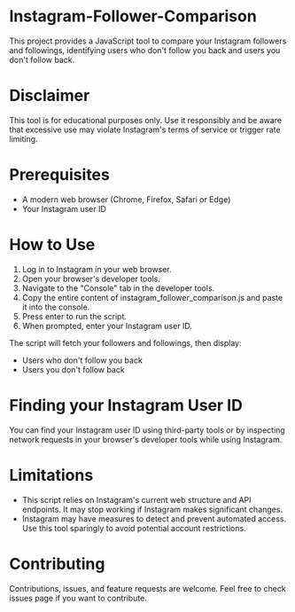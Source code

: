 # Instagram-Follower-Comparison

This project provides a JavaScript tool to compare your Instagram followers and followings, identifying users who don't follow you back and users you don't follow back.

# Disclaimer

This tool is for educational purposes only. Use it responsibly and be aware that excessive use may violate Instagram's terms of service or trigger rate limiting.

# Prerequisites

- A modern web browser (Chrome, Firefox, Safari or Edge)
- Your Instagram user ID

# How to Use

1. Log in to Instagram in your web browser.
2. Open your browser's developer tools.
3. Navigate to the "Console" tab in the developer tools.
4. Copy the entire content of instagram_follower_comparison.js and paste it into the console.
5. Press enter to run the script.
6. When prompted, enter your Instagram user ID.

The script will fetch your followers and followings, then display:

- Users who don't follow you back
- Users you don't follow back

# Finding your Instagram User ID 

You can find your Instagram user ID using third-party tools or by inspecting network requests in your browser's developer tools while using Instagram.

# Limitations 

- This script relies on Instagram's current web structure and API endpoints. It may stop working if Instagram makes significant changes.
- Instagram may have measures to detect and prevent automated access. Use this tool sparingly to avoid potential account restrictions.

# Contributing

Contributions, issues, and feature requests are welcome. Feel free to check issues page if you want to contribute.

